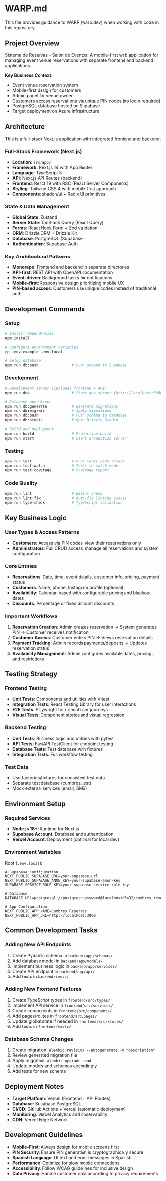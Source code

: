 # WARP.md

This file provides guidance to WARP (warp.dev) when working with code in this repository.

## Project Overview

Sistema de Reservas - Salón de Eventos: A mobile-first web application for managing event venue reservations with separate frontend and backend applications.

**Key Business Context:**
- Event venue reservation system
- Mobile-first design for customers
- Admin panel for venue owner
- Customers access reservations via unique PIN codes (no login required)
- PostgreSQL database hosted on Supabase
- Target deployment on Azure infrastructure

## Architecture

This is a full-stack Next.js application with integrated frontend and backend:

### Full-Stack Framework (Next.js)
- **Location**: `src/app/`
- **Framework**: Next.js 14 with App Router
- **Language**: TypeScript 5
- **API**: Next.js API Routes (backend)
- **Frontend**: React 19 with RSC (React Server Components)
- **Styling**: Tailwind CSS 4 with mobile-first approach
- **Components**: shadcn/ui + Radix UI primitives

### State & Data Management
- **Global State**: Zustand
- **Server State**: TanStack Query (React Query)
- **Forms**: React Hook Form + Zod validation
- **ORM**: Drizzle ORM + Drizzle Kit
- **Database**: PostgreSQL (Supabase)
- **Authentication**: Supabase Auth

### Key Architectural Patterns
- **Monorepo**: Frontend and backend in separate directories
- **API-first**: REST API with OpenAPI documentation
- **Event-driven**: Background tasks for notifications
- **Mobile-first**: Responsive design prioritizing mobile UX
- **PIN-based access**: Customers use unique codes instead of traditional auth

## Development Commands

### Setup
```bash
# Install dependencies
npm install

# Configure environment variables
cp .env.example .env.local

# Setup database
npm run db:push               # Push schema to Supabase
```

### Development
```bash
# Development server (includes frontend + API)
npm run dev                   # Start dev server (http://localhost:3000)

# Database operations
npm run db:generate           # Generate migrations
npm run db:migrate            # Apply migrations
npm run db:push               # Push schema to database
npm run db:studio             # Open Drizzle Studio

# Build and deployment
npm run build                 # Production build
npm run start                 # Start production server
```

### Testing
```bash
npm run test                  # Unit tests with Vitest
npm run test:watch            # Tests in watch mode
npm run test:coverage         # Coverage report
```

### Code Quality
```bash
npm run lint                  # ESLint check
npm run lint:fix              # Auto-fix linting issues
npm run type-check            # TypeScript validation
```

## Key Business Logic

### User Types & Access Patterns
- **Customers**: Access via PIN codes, view their reservations only
- **Administrators**: Full CRUD access, manage all reservations and system configuration

### Core Entities
- **Reservations**: Date, time, event details, customer info, pricing, payment status
- **Customers**: Name, phone, Instagram profile (optional)
- **Availability**: Calendar-based with configurable pricing and blackout dates
- **Discounts**: Percentage or fixed amount discounts

### Important Workflows
1. **Reservation Creation**: Admin creates reservation → System generates PIN → Customer receives notification
2. **Customer Access**: Customer enters PIN → Views reservation details
3. **Payment Tracking**: Admin records payments/deposits → Updates reservation status
4. **Availability Management**: Admin configures available dates, pricing, and restrictions

## Testing Strategy

### Frontend Testing
- **Unit Tests**: Components and utilities with Vitest
- **Integration Tests**: React Testing Library for user interactions
- **E2E Tests**: Playwright for critical user journeys
- **Visual Tests**: Component stories and visual regression

### Backend Testing
- **Unit Tests**: Business logic and utilities with pytest
- **API Tests**: FastAPI TestClient for endpoint testing
- **Database Tests**: Test database with fixtures
- **Integration Tests**: Full workflow testing

### Test Data
- Use factories/fixtures for consistent test data
- Separate test database (cumbres_test)
- Mock external services (email, SMS)

## Environment Setup

### Required Services
- **Node.js 18+**: Runtime for Next.js
- **Supabase Account**: Database and authentication
- **Vercel Account**: Deployment (optional for local dev)

### Environment Variables
Root (`.env.local`):
```
# Supabase Configuration
NEXT_PUBLIC_SUPABASE_URL=your-supabase-url
NEXT_PUBLIC_SUPABASE_ANON_KEY=your-supabase-anon-key
SUPABASE_SERVICE_ROLE_KEY=your-supabase-service-role-key

# Database
DATABASE_URL=postgresql://postgres:password@localhost:5432/cumbres_reservas

# App Configuration  
NEXT_PUBLIC_APP_NAME=Cumbres Reservas
NEXT_PUBLIC_APP_URL=http://localhost:3000
```

## Common Development Tasks

### Adding New API Endpoints
1. Create Pydantic schema in `backend/app/schemas/`
2. Add database model in `backend/app/models/`
3. Implement business logic in `backend/app/services/`
4. Create API endpoint in `backend/app/api/`
5. Add tests in `backend/tests/`

### Adding New Frontend Features  
1. Create TypeScript types in `frontend/src/types/`
2. Implement API service in `frontend/src/services/`
3. Create components in `frontend/src/components/`
4. Add pages/routes in `frontend/src/pages/`
5. Update global state if needed in `frontend/src/stores/`
6. Add tests in `frontend/tests/`

### Database Schema Changes
1. Create migration: `alembic revision --autogenerate -m "description"`
2. Review generated migration file
3. Apply migration: `alembic upgrade head`
4. Update models and schemas accordingly
5. Add tests for new schema

## Deployment Notes

- **Target Platform**: Vercel (Frontend + API Routes)
- **Database**: Supabase PostgreSQL
- **CI/CD**: GitHub Actions + Vercel (automatic deployment)
- **Monitoring**: Vercel Analytics and observability
- **CDN**: Vercel Edge Network

## Development Guidelines

- **Mobile-First**: Always design for mobile screens first
- **PIN Security**: Ensure PIN generation is cryptographically secure
- **Spanish Language**: UI text and error messages in Spanish
- **Performance**: Optimize for slow mobile connections
- **Accessibility**: Follow WCAG guidelines for inclusive design
- **Data Privacy**: Handle customer data according to privacy requirements
